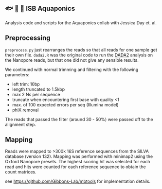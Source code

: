 ## :fish: :seedling: :tada: ISB Aquaponics

Analysis code and scripts for the Aquaponics collab with Jessica Day et. al.

## Preprocessing

`preprocess.py` just rearranges the reads so that all reads for one sample
get their own file. `dada2.R` was the original code to run the [DADA2](https://benjjneb.github.io/dada2/index.html)
analysis on the Nanopore reads, but that one did not give any sensible results.

We continued with normal trimming and filtering with the following parameters:

- left trim: 10bp
- length truncated to 1.5kbp
- max 2 Ns per sequence
- truncate when encountering first base with quality <1
- max. of 100 expected errors per seq (Illumina model)
- phiX removal

The reads that passed the filter (around 30 - 50%) were passed off to the alignment step.

## Mapping

Reads were mapped to >300k 16S reference sequences from the SILVA database (version 132). Mapping was performed with minimap2
using the Oxford Nanopore presets. The highest scoring hit was selected for each read and hits were counted for each reference sequence to obtain the count matrices. 

see https://github.com/Gibbons-Lab/mbtools for implementation details.


